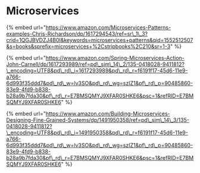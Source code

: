 # Microservices

{% embed url="https://www.amazon.com/Microservices-Patterns-examples-Chris-Richardson/dp/1617294543/ref=sr\_1\_3?crid=1QGJBVDZJ4B0I&keywords=microservices+patterns&qid=1552512507&s=books&sprefix=microservices+%2Cstripbooks%2C210&sr=1-3" %}

{% embed url="https://www.amazon.com/Spring-Microservices-Action-John-Carnell/dp/1617293989/ref=pd\_sim\_14\_2/135-0418028-9411812?\_encoding=UTF8&pd\_rd\_i=1617293989&pd\_rd\_r=f6191f17-45d6-11e9-a766-6d993f35ddd7&pd\_rd\_w=lv3SO&pd\_rd\_wg=szIZ1&pf\_rd\_p=90485860-83e9-4fd9-b838-b28a9b7fda30&pf\_rd\_r=E7BMSQMYJ9XFAR0SHKE6&psc=1&refRID=E7BMSQMYJ9XFAR0SHKE6" %}

{% embed url="https://www.amazon.com/Building-Microservices-Designing-Fine-Grained-Systems/dp/1491950358/ref=pd\_sim\_14\_3/135-0418028-9411812?\_encoding=UTF8&pd\_rd\_i=1491950358&pd\_rd\_r=f6191f17-45d6-11e9-a766-6d993f35ddd7&pd\_rd\_w=lv3SO&pd\_rd\_wg=szIZ1&pf\_rd\_p=90485860-83e9-4fd9-b838-b28a9b7fda30&pf\_rd\_r=E7BMSQMYJ9XFAR0SHKE6&psc=1&refRID=E7BMSQMYJ9XFAR0SHKE6" %}





